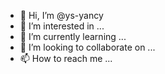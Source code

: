 - 👋 Hi, I’m @ys-yancy
- 👀 I’m interested in ...
- 🌱 I’m currently learning ...
- 💞️ I’m looking to collaborate on ...
- 📫 How to reach me ...

<!---
ys-yancy/ys-yancy is a ✨ special ✨ repository because its `README.md` (this file) appears on your GitHub profile.
You can click the Preview link to take a look at your changes.
--->
